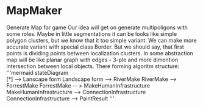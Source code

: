 # MapMaker
Generate Map for game
Our idea will get on generate multipoligons with some roles. Maybe in little segmentations it can be looks like simple polygon clusters, but we know that it too simple variant. We can make more accurate variant with special class Border. But we should say, that first points is dividing points between localization clusters. In some abstraction map will be like planar graph with edges - 3-ple and more dimention intersection between local objects.
There forming algoritm structure:
'''mermaid
stateDiagram    
    [*] --> Lanscape form
    Landscape form --> RiverMake
    RiverMake --> ForrestMake
    ForrestMake -- > MakeHumanInfrastructure
    MakeHumanInfrastructure --> ConnectionInfrastructure
    ConnectionInfrastructure --> PaintResult
'''